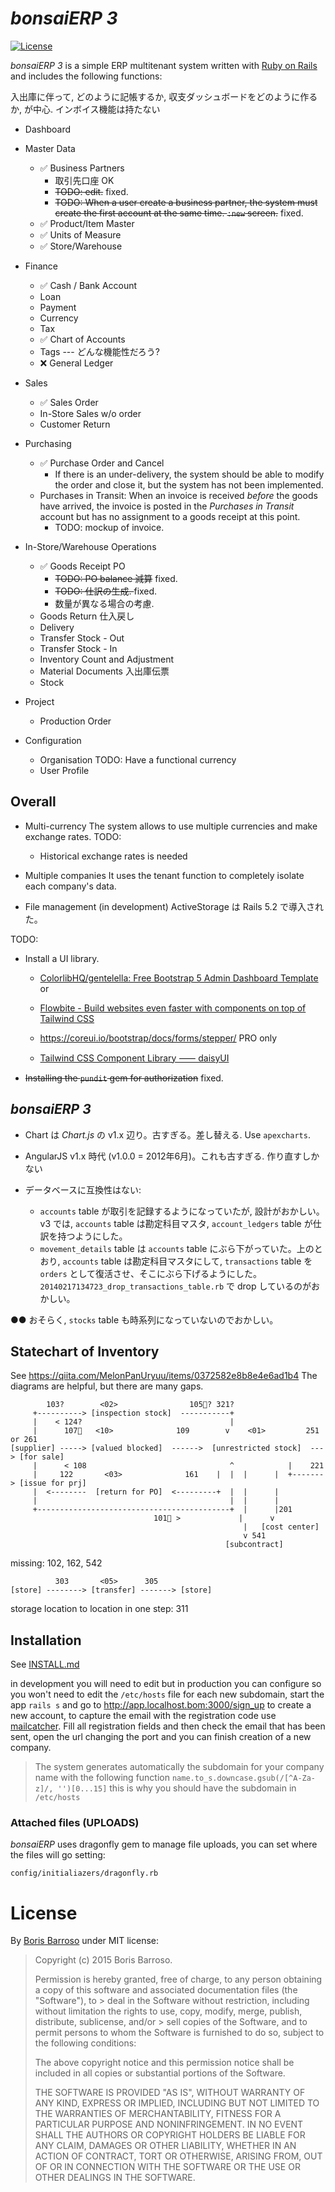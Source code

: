 
# *bonsaiERP 3*

[![License](https://img.shields.io/github/license/mashape/apistatus.svg)](https://github.com/hhorikawa/bonsaiERP/blob/main/MIT-LICENSE.md)


<i>bonsaiERP 3</i> is a simple ERP multitenant system written with [Ruby on Rails](https://rubyonrails.org/) and includes the following functions:

入出庫に伴って, どのように記帳するか, 収支ダッシュボードをどのように作るか, が中心.
インボイス機能は持たない

 - Dashboard
 
 - Master Data
   + ✅ Business Partners
     - 取引先口座 OK
     - <s>TODO: edit.</s> fixed.
     - <s>TODO: When a user create a business partner, the system must create the first account at the same time. `:new` screen.</s> fixed.
   + ✅ Product/Item Master
   + ✅ Units of Measure
   + ✅ Store/Warehouse

 - Finance
   + ✅ Cash / Bank Account
   + Loan
   + Payment
   + Currency
   + Tax
   + ✅ Chart of Accounts
   + Tags   --- どんな機能性だろう?
   + ❌ General Ledger
   
 - Sales
   + ✅ Sales Order
   + In-Store Sales w/o order
   + Customer Return
   
 - Purchasing
   + ✅ Purchase Order and Cancel
     - If there is an under-delivery, the system should be able to modify the order and close it, but the system has not been implemented.
   + Purchases in Transit: When an invoice is received *before* the goods have arrived, the invoice is posted in the *Purchases in Transit* account but has no assignment to a goods receipt at this point.
     - TODO: mockup of invoice.
     
 - In-Store/Warehouse Operations
   + ✅ Goods Receipt PO
     - <s>TODO: PO balance 減算</s> fixed.
     - <s>TODO: 仕訳の生成. </s> fixed.
     - 数量が異なる場合の考慮.
   + Goods Return 仕入戻し
   + Delivery
   + Transfer Stock - Out
   + Transfer Stock - In
   + Inventory Count and Adjustment
   + Material Documents 入出庫伝票
   + Stock
 
 - Project
   + Production Order

 - Configuration
   + Organisation     TODO: Have a functional currency
   + User Profile   


## Overall

 - Multi-currency
   The system allows to use multiple currencies and make exchange rates.
   TODO:
     + Historical exchange rates is needed
 - Multiple companies
   It uses the tenant function to completely isolate each company's data.

 - File management (in development)
   ActiveStorage は Rails 5.2 で導入された。


TODO: 
 - Install a UI library.
   + <a href="https://github.com/ColorlibHQ/gentelella/">ColorlibHQ/gentelella: Free Bootstrap 5 Admin Dashboard Template</a> or
   + <a href="https://flowbite.com/">Flowbite - Build websites even faster with components on top of Tailwind CSS</a>

   + https://coreui.io/bootstrap/docs/forms/stepper/ PRO only
   + <a href="https://daisyui.com/">Tailwind CSS Component Library ⸺ daisyUI</a>
   
 - <s>Installing the `pundit` gem for authorization</s> fixed.
 


## *bonsaiERP 3*

 - Chart は <i>Chart.js</i> の v1.x 辺り。古すぎる。差し替える. Use `apexcharts`.
 - AngularJS v1.x 時代 (v1.0.0 = 2012年6月)。これも古すぎる. 作り直すしかない

 - データベースに互換性はない:
   + `accounts` table が取引を記録するようになっていたが, 設計がおかしい。v3 では, `accounts` table は勘定科目マスタ, `account_ledgers` table が仕訳を持つようにした。
   + `movement_details` table は `accounts` table にぶら下がっていた。上のとおり, `accounts` table は勘定科目マスタにして, `transactions` table を `orders` として復活させ、そこにぶら下げるようにした。`20140217134723_drop_transactions_table.rb` で drop しているのがおかしい。

●● おそらく, `stocks` table も時系列になっていないのでおかしい。



## Statechart of Inventory

See https://qiita.com/MelonPanUryuu/items/0372582e8b8e4e6ad1b4
    The diagrams are helpful, but there are many gaps.

```
        103?        <02>                105🚩? 321?
     +----------> [inspection stock]  -----------+ 
     |    < 124?                                 |
     |      107🚩   <10>              109        v    <01>         251 or 261
[supplier] -----> [valued blocked]  ------>  [unrestricted stock]  ---> [for sale]
     |      < 108                                ^            |    221
     |     122       <03>              161    |  |  |      |  +-------> [issue for prj]
     |  <--------  [return for PO]  <---------+  |  |      |  
     |                                           |  |      |  
     +-------------------------------------------+  |      |201
                                101🚩 >             |      v
                                                    |   [cost center]
                                                    v 541
                                                [subcontract] 
```
missing: 102, 162, 542

```
          303       <05>      305
[store] --------> [transfer] -------> [store]
```
storage location to location in one step: 311



## Installation

See <a href="INSTALL.md">INSTALL.md</a>


in development you will need to edit but in production you can configure
so you won't need to edit the `/etc/hosts` file for each new subdomain, start the app `rails s` and go to
http://app.localhost.bom:3000/sign_up to create a new account,
to capture the email with the registration code use [mailcatcher](http://mailcatcher.me/). Fill all registration fields
and then check the email that has been sent, open the url changing the port and you can finish creation of a new company.

> The system generates automatically the subdomain for your company name
> with the following function `name.to_s.downcase.gsub(/[^A-Za-z]/, '')[0...15]`
> this is why you should have the subdomain in `/etc/hosts`


### Attached files (UPLOADS)

*bonsaiERP* uses dragonfly gem to manage file uploads, you can set where
the files will go setting:

`config/initialiazers/dragonfly.rb`



# License

By [Boris Barroso](https://github.com/boriscy) under MIT license:

> Copyright (c) 2015 Boris Barroso.
>
> Permission is hereby granted, free of charge, to any person obtaining a copy of this software and associated documentation files (the "Software"), to > deal in the Software without restriction, including without limitation the rights to use, copy, modify, merge, publish, distribute, sublicense, and/or > sell copies of the Software, and to permit persons to whom the Software is furnished to do so, subject to the following conditions:
>
> The above copyright notice and this permission notice shall be included in all copies or substantial portions of the Software.
>
> THE SOFTWARE IS PROVIDED "AS IS", WITHOUT WARRANTY OF ANY KIND, EXPRESS OR IMPLIED, INCLUDING BUT NOT LIMITED TO THE WARRANTIES OF MERCHANTABILITY, FITNESS FOR A PARTICULAR PURPOSE AND NONINFRINGEMENT. IN NO EVENT SHALL THE AUTHORS OR COPYRIGHT HOLDERS BE LIABLE FOR ANY CLAIM, DAMAGES OR OTHER LIABILITY, WHETHER IN AN ACTION OF CONTRACT, TORT OR OTHERWISE, ARISING FROM, OUT OF OR IN CONNECTION WITH THE SOFTWARE OR THE USE OR OTHER DEALINGS IN THE SOFTWARE.

